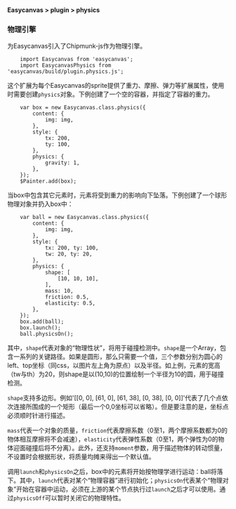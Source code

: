 #### Easycanvas > plugin > physics

### 物理引擎

为Easycanvas引入了Chipmunk-js作为物理引擎。

```
    import Easycanvas from 'easycanvas';
    import EasycanvasPhysics from 'easycanvas/build/plugin.physics.js';
```

这个扩展为每个Easycanvas的sprite提供了重力、摩擦、弹力等扩展属性，使用时需要创建`physics`对象。下例创建了一个空的容器，并指定了容器的重力。

```
    var box = new Easycanvas.class.physics({
        content: {
            img: img,
        },
        style: {
            tx: 200,
            ty: 100,
        },
        physics: {
            gravity: 1,
        },
    });
    $Painter.add(box);
```

当box中包含其它元素时，元素将受到重力的影响向下坠落。下例创建了一个球形物理对象并扔入box中：

```
    var ball = new Easycanvas.class.physics({
        content: {
            img: img,
        },
        style: {
            tx: 200, ty: 100,
            tw: 20, ty: 20,
        },
        physics: {
            shape: [
                [10, 10, 10],
            ],
            mass: 10,
            friction: 0.5,
            elasticity: 0.5,
        },
    });
    box.add(ball);
    box.launch();
    ball.physicsOn();
```

其中，`shape`代表对象的“物理性状”，将用于碰撞检测中。`shape`是一个Array，包含一系列的关键路径。如果是圆形，那么只需要一个值，三个参数分别为圆心的left、top坐标（同css，以图片左上角为原点）以及半径。如上例，元素的宽高（tw与th）为20，则shape是以(10,10)的位置绘制一个半径为10的圆，用于碰撞检测。

`shape`支持多边形。例如'[[0, 0], [61, 0], [61, 38], [0, 38], [0, 0]]'代表了几个点依次连接所围成的一个矩形（最后一个0,0坐标可以省略）。但是要注意的是，坐标点必须顺时针进行描述。

`mass`代表一个对象的质量，`friction`代表摩擦系数（0至1，两个摩擦系数都为0的物体相互摩擦将不会减速），`elasticity`代表弹性系数（0至1，两个弹性为0的物体迎面碰撞后将不分离）。此外，还支持`moment`参数，用于描述物体的转动惯量，不设置时会根据形状，将质量均摊来得出一个默认值。

调用`launch`和`physicsOn`之后，box中的元素将开始按物理学进行运动：ball将落下。其中，`launch`代表对某个“物理容器”进行初始化；`physicsOn`代表某个“物理对象”开始在容器中运动，必须在上游的某个节点执行过`launch`之后才可以使用。通过`physicsOff`可以暂时关闭它的物理特性。
